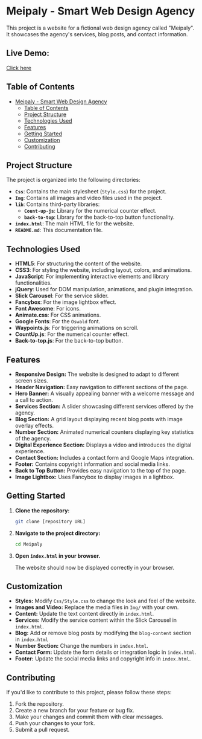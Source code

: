 # Meipaly - Smart Web Design Agency

This project is a website for a fictional web design agency called "Meipaly". It showcases the agency's services, blog posts, and contact information.

## Live Demo:
[Click here](https://meipaly-website.vercel.app/)

## Table of Contents

- [Meipaly - Smart Web Design Agency](#meipaly---smart-web-design-agency)
  - [Table of Contents](#table-of-contents)
  - [Project Structure](#project-structure)
  - [Technologies Used](#technologies-used)
  - [Features](#features)
  - [Getting Started](#getting-started)
  - [Customization](#customization)
  - [Contributing](#contributing)

## Project Structure

The project is organized into the following directories:

- **`Css`**: Contains the main stylesheet (`Style.css`) for the project.
- **`Img`**: Contains all images and video files used in the project.
- **`lib`**: Contains third-party libraries:
    - **`Count-up-js`**: Library for the numerical counter effect.
    - **`back-to-top`**: Library for the back-to-top button functionality.
- **`index.html`**: The main HTML file for the website.
- **`README.md`**: This documentation file.

## Technologies Used

- **HTML5**: For structuring the content of the website.
- **CSS3**: For styling the website, including layout, colors, and animations.
- **JavaScript**: For implementing interactive elements and library functionalities.
- **jQuery**: Used for DOM manipulation, animations, and plugin integration.
- **Slick Carousel**: For the service slider.
- **Fancybox**: For the image lightbox effect.
- **Font Awesome**: For icons.
- **Animate.css**: For CSS animations.
- **Google Fonts**: For the `Oswald` font.
- **Waypoints.js**: For triggering animations on scroll.
- **CountUp.js**: For the numerical counter effect.
- **Back-to-top.js**: For the back-to-top button.

## Features

- **Responsive Design:** The website is designed to adapt to different screen sizes.
- **Header Navigation:** Easy navigation to different sections of the page.
- **Hero Banner:** A visually appealing banner with a welcome message and a call to action.
- **Services Section:** A slider showcasing different services offered by the agency.
- **Blog Section:** A grid layout displaying recent blog posts with image overlay effects.
- **Number Section:** Animated numerical counters displaying key statistics of the agency.
- **Digital Experience Section:** Displays a video and introduces the digital experience.
- **Contact Section:** Includes a contact form and Google Maps integration.
- **Footer:** Contains copyright information and social media links.
- **Back to Top Button:** Provides easy navigation to the top of the page.
- **Image Lightbox:** Uses Fancybox to display images in a lightbox.

## Getting Started

1.  **Clone the repository:**

    ```bash
    git clone [repository URL]
    ```

2.  **Navigate to the project directory:**

    ```bash
    cd Meipaly
    ```

3.  **Open `index.html` in your browser.**

    The website should now be displayed correctly in your browser.

## Customization

-   **Styles:** Modify `Css/Style.css` to change the look and feel of the website.
-   **Images and Video:** Replace the media files in `Img/` with your own.
-   **Content:** Update the text content directly in `index.html`.
-   **Services:** Modify the service content within the Slick Carousel in `index.html`.
-  **Blog:** Add or remove blog posts by modifying the `blog-content` section in `index.html`
-   **Number Section:** Change the numbers in `index.html`.
-   **Contact Form:** Update the form details or integration logic in `index.html`.
-   **Footer:** Update the social media links and copyright info in `index.html`.

## Contributing

If you'd like to contribute to this project, please follow these steps:

1.  Fork the repository.
2.  Create a new branch for your feature or bug fix.
3.  Make your changes and commit them with clear messages.
4.  Push your changes to your fork.
5.  Submit a pull request.
